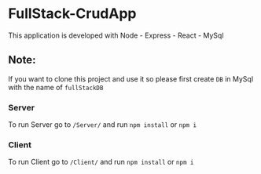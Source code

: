 # FullStack-CrudApp
This application is developed with Node - Express - React - MySql


## Note: 
If you want to clone this project and use it so please first create `DB` in MySql with the name of `fullStackDB`

### Server
To run Server go to `/Server/` and run `npm install` or `npm i`


### Client
To run Client go to `/Client/` and run `npm install` or `npm i`
